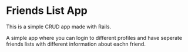 # Friends List App

This is a simple CRUD app made with Rails.

A simple app where you can login to different profiles and have seperate friends lists with different information about eachn friend.